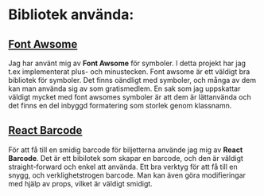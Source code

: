 # Bibliotek använda:

## [Font Awsome](https://fontawesome.com/icons)

Jag har använt mig av **Font Awsome** för symboler. I detta projekt har jag t.ex implementerat plus- och minustecken. Font awsome är ett väldigt bra bibliotek för symboler. Det finns oändligt med symboler, och många av dem kan man använda sig av som gratismedlem. En sak som jag uppskattar väldigt mycket med font awsomes symboler är att dem är lättanvända och det finns en del inbyggd formatering som storlek genom klassnamn. 

## [React Barcode](https://www.npmjs.com/package/react-barcode)

För att få till en smidig barcode för biljetterna använde jag mig av **React Barcode**. Det är ett bibilotek som skapar en barcode, och den är väldigt straight-forward och enkel att använda. Ett bra verktyg för att få till en snygg, och verklighetstrogen barcode. Man kan även göra modifieringar med hjälp av props, vilket är väldigt smidigt. 
